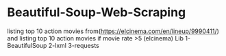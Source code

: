 # Beautiful-Soup-Web-Scraping

listing top 10 action movies from(https://elcinema.com/en/lineup/9990411/)
and listing top 10 action movies if movie rate >5
(elcinema)
Lib
1-BeautifulSoup 
2-lxml 
3-requests
